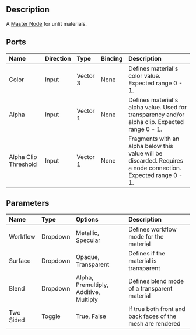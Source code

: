 ## Description

A [Master Node](Master-Node.md) for unlit materials.

## Ports

| Name        | Direction           | Type  | Binding | Description |
|:------------ |:-------------|:-----|:---|:---|
| Color      | Input | Vector 3 | None | Defines material's color value. Expected range 0 - 1. |
| Alpha      | Input | Vector 1 | None | Defines material's alpha value. Used for transparency and/or alpha clip. Expected range 0 - 1.  |
| Alpha Clip Threshold      | Input | Vector 1 | None | Fragments with an alpha below this value will be discarded. Requires a node connection. Expected range 0 - 1. |

## Parameters

| Name        | Type           | Options  | Description |
|:------------ |:-------------|:-----|:---|
| Workflow      | Dropdown | Metallic, Specular | Defines workflow mode for the material |
| Surface      | Dropdown | Opaque, Transparent | Defines if the material is transparent |
| Blend      | Dropdown | Alpha, Premultiply, Additive, Multiply | Defines blend mode of a transparent material |
| Two Sided      | Toggle | True, False | If true both front and back faces of the mesh are rendered |